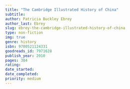 ```yaml
---
title: "The Cambridge Illustrated History of China"
subtitle: 
author: Patricia Buckley Ebrey
author_last: Ebrey
slug: ebrey-the-cambridge-illustrated-history-of-china
type: non-fiction
img: true
genre: history
isbn: 9780521124331
goodreads_id: 7971628
publish_year: 2010
pages: 384
rating: 
date_started:
date_completed:
priority: medium
---
```

